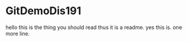 GitDemoDis191
=============
hello this is the thing you should read thus it is a readme.
yes this is.
one more line.
